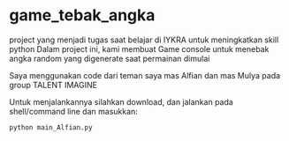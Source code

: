 # game_tebak_angka
project yang menjadi tugas saat belajar di IYKRA untuk meningkatkan skill python
Dalam project ini, kami membuat Game console untuk menebak angka random yang digenerate saat permainan dimulai

Saya menggunakan code dari teman saya mas Alfian dan mas Mulya pada group TALENT IMAGINE

Untuk menjalankannya silahkan download, dan jalankan pada shell/command line dan masukkan:
```
python main_Alfian.py
```
